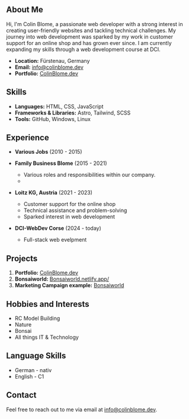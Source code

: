 ## About Me

Hi, I'm Colin Blome, a passionate web developer with a strong interest in creating user-friendly websites and tackling technical challenges. My journey into web development was sparked by my work in customer support for an online shop and has grown ever since. I am currently expanding my skills through a web development course at DCI.

- **Location:** Fürstenau, Germany
- **Email:** info@colinblome.dev
- **Portfolio:** [ColinBlome.dev](https://colinblome.dev/) 

## Skills

- **Languages:** HTML, CSS, JavaScript
- **Frameworks & Libraries:** Astro, Tailwind, SCSS
- **Tools:** GitHub, Windows, Linux

## Experience

- **Various Jobs** (2010 - 2015)
  
- **Family Business Blome** (2015 - 2021)
  - Various roles and responsibilities within our company.
  - 
- **Loitz KG, Austria** (2021 - 2023)
  - Customer support for the online shop
  - Technical assistance and problem-solving
  - Sparked interest in web development
 
  
- **DCI-WebDev Corse** (2024 - today)
  - Full-stack web evelpment





## Projects

1. **Portfolio:** [ColinBlome.dev](https://colinblome.dev/) 
2. **Bonsaiworld:** [Bonsaiworld.netlify.app/](https://bonsaiworld.netlify.app/)
3. **Marketing Campaign example:** [Bonsaiworld](https://www.canva.com/design/DAGBc48w39w/bc-CJ_qwSN3KxtlTtbQlmg/view?utm_content=DAGBc48w39w&utm_campaign=designshare&utm_medium=link&utm_source=editor)


## Hobbies and Interests

- RC Model Building
- Nature
- Bonsai
- All things IT & Technology

## Language Skills
- German - nativ
- English - C1

## Contact

Feel free to reach out to me via email at [info@colinblome.dev](mailto:info@colinblome.dev).
